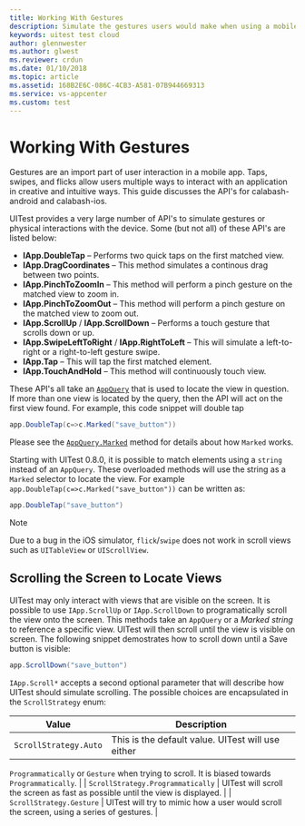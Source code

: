 ```yaml
---
title: Working With Gestures
description: Simulate the gestures users would make when using a mobile app.
keywords: uitest test cloud
author: glennwester
ms.author: glwest
ms.reviewer: crdun
ms.date: 01/10/2018
ms.topic: article
ms.assetid: 168B2E6C-086C-4CB3-A581-07B944669313
ms.service: vs-appcenter
ms.custom: test
---
```


# Working With Gestures

Gestures are an import part of user interaction in a mobile app. Taps, swipes, and flicks allow users multiple ways to interact with an application in creative and intuitive ways. This guide discusses the API's for calabash-android and calabash-ios. 

UITest provides a very large number of API's to simulate gestures or physical interactions with the device. Some (but not all) of these API's are listed below:

* **IApp.DoubleTap** &ndash; Performs two quick taps on the first matched view.
* **IApp.DragCoordinates** &ndash; This method simulates a continous drag between two points.
* **IApp.PinchToZoomIn** &ndash; This method will perform a pinch gesture on the matched view to zoom in.
* **IApp.PinchToZoomOut** &ndash; This method will perform a pinch gesture on the matched view to zoom out.
* **IApp.ScrollUp** / **IApp.ScrollDown** &ndash; Performs a touch gesture that scrolls down or up.
* **IApp.SwipeLeftToRight** / **IApp.RightToLeft** &ndash; This will simulate a left-to-right or a right-to-left gesture swipe.
* **IApp.Tap** &ndash; This will tap the first matched element.
* **IApp.TouchAndHold** &ndash; This method will continuously touch view.

These API's all take an [`AppQuery`](/api/type/Xamarin.UITest.Queries.AppQuery/) that is used to locate the view in question. If more than one view is located by the query, then the API will act on the first view found. For example, this code snippet will double tap 

```csharp
app.DoubleTap(c=>c.Marked("save_button"))
```     
Please see the [`AppQuery.Marked`](/api/member/Xamarin.UITest.Queries.AppQuery.Marked/) method for details about how `Marked` works.

Starting with UITest 0.8.0, it is possible to match elements using a `string` instead of an `AppQuery`. These overloaded methods will use the string as a `Marked` selector to locate the view. For example `app.DoubleTap(c=>c.Marked("save_button"))` can be written as:

```csharp
app.DoubleTap("save_button")
```

> [!NOTE]
> Due to a bug in the iOS simulator, `flick`/`swipe` does not work in scroll views such as `UITableView` or `UIScrollView`.

## Scrolling the Screen to Locate Views

UITest may only interact with views that are visible on the screen. It is possible to use `IApp.ScrollUp` or `IApp.ScrollDown` to programatically scroll the view onto the screen. This methods take an `AppQuery` or a *Marked string* to reference a specific view. UITest will then scroll until the view is visible on screen. The following snippet demostrates how to scroll down until a Save button is visible:

```csharp
app.ScrollDown("save_button")
``` 

`IApp.Scroll*` accepts a second optional parameter that will describe how UITest should simulate scrolling. The possible choices are encapsulated in the `ScrollStrategy` enum:

| Value | Description |
| --- | --- |
| `ScrollStrategy.Auto` | This is the default value. UITest will use either 
`Programmatically` or `Gesture` when trying to scroll. It
is biased towards `Programmatically`. |
| `ScrollStrategy.Programmatically` | UITest will scroll the screen as fast as 
possible until the view is displayed. |
| `ScrollStrategy.Gesture` | UITest will try to mimic how a user would scroll
 the screen, using a series of gestures. |